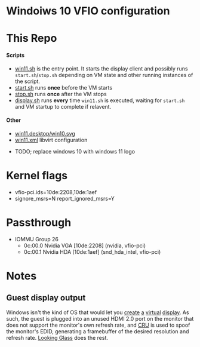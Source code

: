# Windoiws 10 VFIO configuration

# This Repo

#### Scripts
 - [win11.sh](./win11.sh) is the entry point. It starts the display client and possibly runs `start.sh`/`stop.sh` depending on VM state and other running instances of the script.
 - [start.sh](./start.sh) runs **once** before the VM starts
 - [stop.sh](./stop.sh) runs **once** after the VM stops
 - [display.sh](./display.sh) runs **every** time `win11.sh` is executed, waiting for `start.sh` and VM startup to complete if relavent.

#### Other
 - [win11.desktop/win10.svg](./win11.desktop)
 - [win11.xml](./win11.xml) libvirt configuration

 * TODO; replace windows 10 with windows 11 logo

# Kernel flags
 - vfio-pci.ids=10de:2208,10de:1aef
 - signore_msrs=N report_ignored_msrs=Y

# Passthrough
 - IOMMU Group 26
	- 0c:00.0 Nvidia VGA [10de:2208] (nvidia, vfio-pci)
	- 0c:00.1 Nvidia HDA [10de:1aef] (snd_hda_intel, vfio-pci)

# Notes

## Guest display output
Windows isn't the kind of OS that would let you [create](https://unix.stackexchange.com/questions/378373/add-virtual-output-to-xorg) [a](https://askubuntu.com/questions/453109/add-fake-display-when-no-monitor-is-plugged-in) [virtual](https://github.com/dianariyanto/virtual-display-linux) [display](https://bbs.archlinux.org/viewtopic.php?id=180904). As such, the guest is plugged into an unused HDMI 2.0 port on the monitor that does not support the monitor's own refresh rate, and [CRU](https://www.monitortests.com/forum/Thread-Custom-Resolution-Utility-CRU) is used to spoof the monitor's EDID, generating a framebuffer of the desired resolution and refresh rate. [Looking Glass](https://looking-glass.io/) does the rest.
